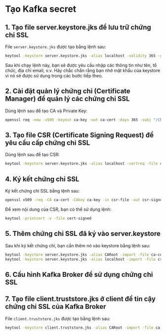 # Tạo Kafka secret 
## 1. Tạo file server.keystore.jks để lưu trữ chứng chỉ SSL
File `server.keystore.jks` được tạo bằng lệnh sau:
```bash
keytool -keystore server.keystore.jks -alias localhost -validity 365 -genkey -keyalg RSA
```
Sau khi chạy lệnh này, bạn sẽ được yêu cầu nhập các thông tin như tên, tổ chức, địa chỉ email, v.v. Hãy chắc chắn rằng bạn nhớ mật khẩu của keystore vì nó sẽ được sử dụng trong các bước tiếp theo.

## 2. Cài đặt quản lý chứng chỉ (Certificate Manager) để quản lý các chứng chỉ SSL
Dùng lệnh sau để tạo CA và Private Key:
```bash
openssl req -new -x509 -keyout ca-key -out ca-cert -days 365 -subj "/CN=Dan Nguyen"
```

## 3. Tạo file CSR (Certificate Signing Request) để yêu cầu cấp chứng chỉ SSL
Dùng lệnh sau để tạo CSR:
```bash
keytool -keystore server.keystore.jks -alias localhost -certreq -file csr-file
```

## 4. Ký kết chứng chỉ SSL
Ký kết chứng chỉ SSL bằng lệnh sau:
```bash
openssl x509 -req -CA ca-cert -CAkey ca-key -in csr-file -out csr-signed -days 365 -CAcreateserial -passin pass:<your_ca_password>
```

Để xem nội dung của CSR, bạn có thể sử dụng lệnh:
```bash
keytool -printcert -v -file cert-signed
```

## 5. Thêm chứng chỉ SSL đã ký vào server.keystore
Sau khi ký kết chứng chỉ, bạn cần thêm nó vào keystore bằng lệnh sau:
```bash
keytool -keystore server.keystore.jks -alias CARoot -import -file ca-cert
keytool -keystore server.keystore.jks -alias localhost -import -file csr-signed
```
## 6. Cấu hình Kafka Broker để sử dụng chứng chỉ SSL

## 7. Tạo file client.truststore.jks ở client để tin cậy chứng chỉ SSL của Kafka Broker
File `client.truststore.jks` được tạo bằng lệnh sau:
```bash
keytool -keystore client.truststore.jks -alias CARoot -import -file ca-cert
```